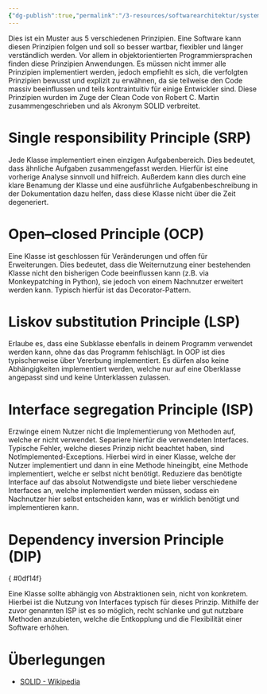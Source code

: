```yaml
---
{"dg-publish":true,"permalink":"/3-resources/softwarearchitektur/system-architektur/solid-pattern/","tags":["softwareentwicklung"],"created":"2024-11-11T08:59:37.110+01:00","updated":"2024-11-01T22:05:09.878+01:00"}
---
```



Dies ist ein Muster aus 5 verschiedenen Prinzipien. Eine Software kann diesen Prinzipien folgen und soll so besser wartbar, flexibler und länger verständlich werden. Vor allem in objektorientierten Programmiersprachen finden diese Prinzipien Anwendungen. Es müssen nicht immer alle Prinzipien implementiert werden, jedoch empfiehlt es sich, die verfolgten Prinzipien bewusst und explizit zu erwähnen, da sie teilweise den Code massiv beeinflussen und teils kontraintuitiv für einige Entwickler sind.
Diese Prinzipien wurden im Zuge der Clean Code von Robert C. Martin zusammengeschrieben und als Akronym SOLID verbreitet.

# Single responsibility Principle (SRP)

Jede Klasse implementiert einen einzigen Aufgabenbereich. Dies bedeutet, dass ähnliche Aufgaben zusammengefasst werden. Hierfür ist eine vorherige Analyse sinnvoll und hilfreich. Außerdem kann dies durch eine klare Benamung der Klasse und eine ausführliche Aufgabenbeschreibung in der Dokumentation dazu helfen, dass diese Klasse nicht über die Zeit degeneriert.

# Open–closed Principle (OCP)

Eine Klasse ist geschlossen für Veränderungen und offen für Erweiterungen. Dies bedeutet, dass die Weiternutzung einer bestehenden Klasse nicht den bisherigen Code beeinflussen kann (z.B. via Monkeypatching in Python), sie jedoch von einem Nachnutzer erweitert werden kann. Typisch hierfür ist das Decorator-Pattern.

# Liskov substitution Principle (LSP)

Erlaube es, dass eine Subklasse ebenfalls in deinem Programm verwendet werden kann, ohne das das Programm fehlschlägt. In OOP ist dies typischerweise über Vererbung implementiert. Es dürfen also keine Abhängigkeiten implementiert werden, welche nur auf eine Oberklasse angepasst sind und keine Unterklassen zulassen.

# Interface segregation Principle (ISP)

Erzwinge einem Nutzer nicht die Implementierung von Methoden auf, welche er nicht verwendet. Separiere hierfür die verwendeten Interfaces. Typische Fehler, welche dieses Prinzip nicht beachtet haben, sind NotImplemented-Exceptions. Hierbei wird in einer Klasse, welche der Nutzer implementiert und dann in eine Methode hineingibt, eine Methode implementiert, welche er selbst nicht benötigt.
Reduziere das benötigte Interface auf das absolut Notwendigste und biete lieber verschiedene Interfaces an, welche implementiert werden müssen, sodass ein Nachnutzer hier selbst entscheiden kann, was er wirklich benötigt und implementieren kann.

# Dependency inversion Principle (DIP)
{ #0df14f}


Eine Klasse sollte abhängig von Abstraktionen sein, nicht von konkretem. Hierbei ist die Nutzung von Interfaces typisch für dieses Prinzip. Mithilfe der zuvor genannten ISP ist es so möglich, recht schlanke und gut nutzbare Methoden anzubieten, welche die Entkopplung und die Flexibilität einer Software erhöhen.

# Überlegungen

- [SOLID - Wikipedia](https://en.wikipedia.org/wiki/SOLID)
